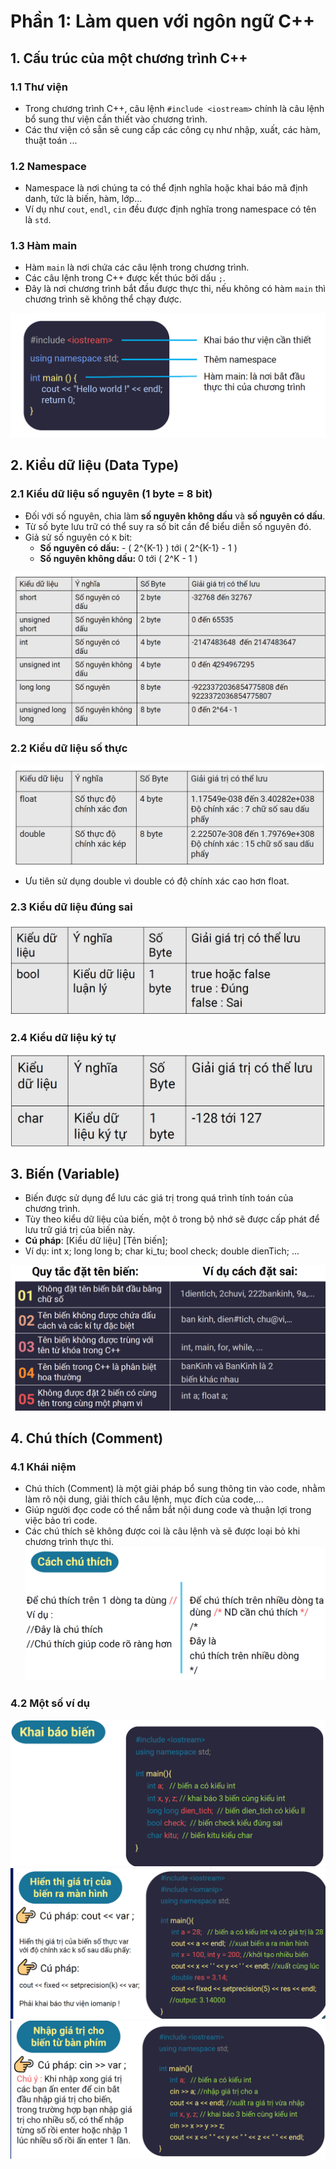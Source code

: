# Phần 1: Làm quen với ngôn ngữ C++  

## 1. Cấu trúc của một chương trình C++  

### 1.1 Thư viện  
- Trong chương trình C++, câu lệnh `#include <iostream>` chính là câu lệnh bổ sung thư viện cần thiết vào chương trình.  
- Các thư viện có sẵn sẽ cung cấp các công cụ như nhập, xuất, các hàm, thuật toán ...  

### 1.2 Namespace  
- Namespace là nơi chúng ta có thể định nghĩa hoặc khai báo mã định danh, tức là biến, hàm, lớp...  
- Ví dụ như `cout`, `endl`, `cin` đều được định nghĩa trong namespace có tên là `std`.  

### 1.3 Hàm main  
- Hàm `main` là nơi chứa các câu lệnh trong chương trình.  
- Các câu lệnh trong C++ được kết thúc bởi dấu `;`.  
- Đây là nơi chương trình bắt đầu được thực thi, nếu không có hàm `main` thì chương trình sẽ không thể chạy được.  

![](./IMG/2025-02-26-22-08-50.png)

## 2. Kiểu dữ liệu (Data Type)  

### 2.1 Kiểu dữ liệu số nguyên (1 byte = 8 bit)  
- Đối với số nguyên, chia làm **số nguyên không dấu** và **số nguyên có dấu**.  
- Từ số byte lưu trữ có thể suy ra số bit cần để biểu diễn số nguyên đó.  
- Giả sử số nguyên có `K` bit:  
  - **Số nguyên có dấu:** - \( 2^{K-1} \) tới \( 2^{K-1} - 1 \)  
  - **Số nguyên không dấu:** 0 tới \( 2^K - 1 \)  
  
![](./IMG/2025-02-26-22-18-27.png)

### 2.2 Kiểu dữ liệu số thực
![](./IMG/2025-02-26-22-27-54.png)
- Ưu tiên sử dụng double vì double có độ chính xác cao hơn float.

### 2.3 Kiểu dữ liệu đúng sai
![](./IMG/2025-02-26-22-33-02.png)

### 2.4 Kiểu dữ liệu ký tự
![](./IMG/2025-02-26-22-34-27.png)

## 3. Biến (Variable)
- Biến được sử dụng để lưu các giá trị trong quá trình tính toán của chương trình.
- Tùy theo kiểu dữ liệu của biến, một ô trong bộ nhớ sẽ được cấp phát để lưu trữ giá trị của biến này.
- **Cú pháp**: [Kiểu dữ liệu] [Tên biến];
- Ví dụ: int x; long long b; char ki_tu; bool check; double dienTich; ...

![](./IMG/2025-02-26-22-43-05.png)

## 4. Chú thích (Comment)

### 4.1 Khái niệm  
- Chú thích (Comment) là một giải pháp bổ sung thông tin vào code, nhằm làm rõ nội dung, giải thích câu lệnh, mục đích của code,...
- Giúp người đọc code có thể nắm bắt nội dung code và thuận lợi trong việc bảo trì code.
- Các chú thích sẽ không được coi là câu lệnh và sẽ được loại bỏ khi chương trình thực thi.
![](./IMG/2025-02-26-22-47-25.png)

### 4.2 Một số ví dụ
![](./IMG/2025-02-26-22-49-21.png)
![](./IMG/2025-02-26-22-50-01.png)
![](./IMG/2025-02-26-22-50-15.png)